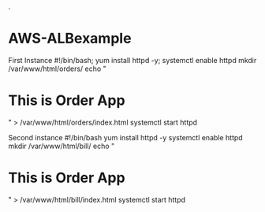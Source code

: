 .
# AWS-ALBexample

First Instance
#!/bin/bash;
yum install httpd -y;
systemctl enable httpd
mkdir /var/www/html/orders/
echo "<h1> This is Order App</h1>" > /var/www/html/orders/index.html
systemctl start httpd

Second instance
#!/bin/bash
yum install httpd -y
systemctl enable httpd
mkdir /var/www/html/bill/
echo "<h1> This is Order App</h1>" > /var/www/html/bill/index.html
systemctl start httpd
 
